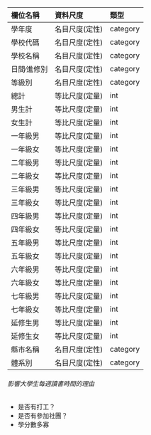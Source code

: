 | 欄位名稱   | 資料尺度  | 類型  |
| :----  | :----  | :----  |
| 學年度  | 名目尺度(定性)  |category |
| 學校代碼  | 名目尺度(定性) |category |
| 學校名稱  | 名目尺度(定性)  |category |
| 日間∕進修別  | 名目尺度(定性) |category |
| 等級別  | 名目尺度(定性)  |category |
| 總計  | 等比尺度(定量) |int |
| 男生計  | 等比尺度(定量) |int |
| 女生計  | 等比尺度(定量) |int |
| 一年級男  | 等比尺度(定量) |int |
| 一年級女  | 等比尺度(定量) |int |
| 二年級男  | 等比尺度(定量) |int |
| 二年級女  | 等比尺度(定量) |int |
| 三年級男  | 等比尺度(定量) |int |
| 三年級女  | 等比尺度(定量) |int |
| 四年級男  | 等比尺度(定量) |int |
| 四年級女  | 等比尺度(定量) |int |
| 五年級男  | 等比尺度(定量) |int |
| 五年級女  | 等比尺度(定量) |int |
| 六年級男  | 等比尺度(定量) |int |
| 六年級女  | 等比尺度(定量) |int |
| 七年級男  | 等比尺度(定量) |int |
| 七年級女  | 等比尺度(定量) |int |
| 延修生男 | 等比尺度(定量) |int |
| 延修生女  | 等比尺度(定量) |int |
| 縣市名稱 | 名目尺度(定性)  |category |
| 體系別  | 名目尺度(定性)  |category |

###### 影響大學生每週讀書時間的理由
* 是否有打工？
* 是否有參加社團？
* 學分數多寡
